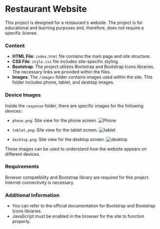 # Restaurant Website

This project is designed for a restaurant's website. The project is for educational and learning purposes and, therefore, does not require a specific license.

### Content

- **HTML File**: `index.html` file contains the main page and site structure.
- **CSS File**: `style.css` file includes site-specific styling.
- **Bootstrap**: The project utilizes Bootstrap and Bootstrap Icons libraries. The necessary links are provided within the files.
- **Images**: The `/images` folder contains images used within the site. This folder includes phone, tablet, and desktop images.

### Device Images

Inside the `response` folder, there are specific images for the following devices:

- `phone.png`: Site view for the phone screen. ![Phone](./reponsive/mobile.gif)

- `tablet.png`: Site view for the tablet screen. ![tablet](./reponsive/tablet.gif)

- `desktop.png`: Site view for the desktop screen. ![desktop](./reponsive/desktop.gif)

These images can be used to understand how the website appears on different devices.

### Requirements

Browser compatibility and Bootstrap library are required for this project. Internet connectivity is necessary.

### Additional Information

- You can refer to the official documentation for Bootstrap and Bootstrap Icons libraries.
- JavaScript must be enabled in the browser for the site to function properly.
